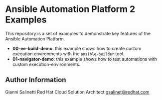 # Ansible Automation Platform 2 Examples

This repository is a set of examples to demonstrate key features of the Ansible
Automation Platform.

- **00-ee-build-demo**:  this example shows how to create custom execution 
  environments with the `ansible-builder` tool.
- **01-navigator-demo**: this example shows how to test automations with 
  custom execution-environments.

Author Information
------------------
Gianni Salinetti
Red Hat Cloud Solution Architect
gsalinet@redhat.com
